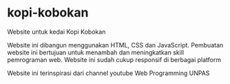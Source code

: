 # kopi-kobokan
Website untuk kedai Kopi Kobokan

Website ini dibangun menggunakan HTML, CSS dan JavaScript. Pembuatan website ini bertujuan untuk menambah dan meningkatkan skill pemrograman web. 
Website ini sudah cukup responsif di berbagai platform


Website ini terinspirasi dari channel youtube Web Programming UNPAS 

